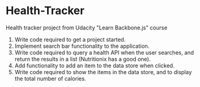 # Health-Tracker
Health tracker project from Udacity "Learn Backbone.js" course

1. Write code required to get a project started.
2. Implement search bar functionality to the application.
3. Write code required to query a health API when the user searches, and return the results in a list (Nutritionix has a good one).
4. Add functionality to add an item to the data store when clicked.
5. Write code required to show the items in the data store, and to display the total number of calories.

